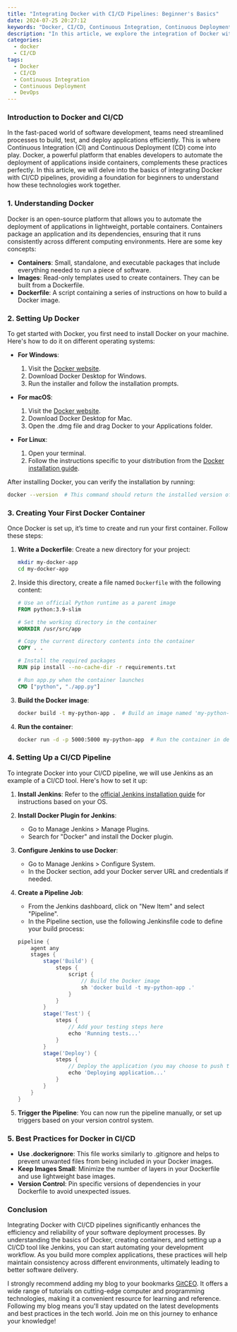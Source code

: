 ```yaml
---
title: "Integrating Docker with CI/CD Pipelines: Beginner's Basics"
date: 2024-07-25 20:27:12
keywords: "Docker, CI/CD, Continuous Integration, Continuous Deployment, DevOps, Automation"
description: "In this article, we explore the integration of Docker with CI/CD pipelines, providing beginners with a step-by-step guide on how to get started. Understanding the basics of Docker containers and how they fit into Continuous Integration and Continuous Deployment practices is essential for modern software development. We will cover everything from setting up Docker, creating Dockerfiles, configuring CI/CD tools like Jenkins and GitLab CI, and best practices for managing containerized applications. By the end, readers will have a solid foundation to implement Docker in their CI/CD processes effectively, ensuring quicker and more reliable deployments."
categories:
  - docker
  - CI/CD
tags:
  - Docker
  - CI/CD
  - Continuous Integration
  - Continuous Deployment
  - DevOps
---
```


### Introduction to Docker and CI/CD

In the fast-paced world of software development, teams need streamlined processes to build, test, and deploy applications efficiently. This is where Continuous Integration (CI) and Continuous Deployment (CD) come into play. Docker, a powerful platform that enables developers to automate the deployment of applications inside containers, complements these practices perfectly. In this article, we will delve into the basics of integrating Docker with CI/CD pipelines, providing a foundation for beginners to understand how these technologies work together.

<!-- more -->

### 1. Understanding Docker

Docker is an open-source platform that allows you to automate the deployment of applications in lightweight, portable containers. Containers package an application and its dependencies, ensuring that it runs consistently across different computing environments. Here are some key concepts:

- **Containers**: Small, standalone, and executable packages that include everything needed to run a piece of software.
- **Images**: Read-only templates used to create containers. They can be built from a Dockerfile.
- **Dockerfile**: A script containing a series of instructions on how to build a Docker image.

### 2. Setting Up Docker

To get started with Docker, you first need to install Docker on your machine. Here's how to do it on different operating systems:

- **For Windows**:
    1. Visit the [Docker website](https://www.docker.com/products/docker-desktop).
    2. Download Docker Desktop for Windows.
    3. Run the installer and follow the installation prompts.

- **For macOS**:
    1. Visit the [Docker website](https://www.docker.com/products/docker-desktop).
    2. Download Docker Desktop for Mac.
    3. Open the .dmg file and drag Docker to your Applications folder.

- **For Linux**:
    1. Open your terminal.
    2. Follow the instructions specific to your distribution from the [Docker installation guide](https://docs.docker.com/engine/install/).

After installing Docker, you can verify the installation by running:

```bash
docker --version  # This command should return the installed version of Docker
```

### 3. Creating Your First Docker Container

Once Docker is set up, it’s time to create and run your first container. Follow these steps:

1. **Write a Dockerfile**: Create a new directory for your project:

    ```bash
    mkdir my-docker-app
    cd my-docker-app
    ```

2. Inside this directory, create a file named `Dockerfile` with the following content:

    ```Dockerfile
    # Use an official Python runtime as a parent image
    FROM python:3.9-slim
    
    # Set the working directory in the container
    WORKDIR /usr/src/app
    
    # Copy the current directory contents into the container
    COPY . .
    
    # Install the required packages
    RUN pip install --no-cache-dir -r requirements.txt
    
    # Run app.py when the container launches
    CMD ["python", "./app.py"]
    ```

3. **Build the Docker image**:

    ```bash
    docker build -t my-python-app .  # Build an image named 'my-python-app' from the current directory
    ```

4. **Run the container**:

    ```bash
    docker run -d -p 5000:5000 my-python-app  # Run the container in detached mode and map port 5000
    ```

### 4. Setting Up a CI/CD Pipeline

To integrate Docker into your CI/CD pipeline, we will use Jenkins as an example of a CI/CD tool. Here's how to set it up:

1. **Install Jenkins**: Refer to the [official Jenkins installation guide](https://www.jenkins.io/doc/book/installing/) for instructions based on your OS.

2. **Install Docker Plugin for Jenkins**:
   - Go to Manage Jenkins > Manage Plugins.
   - Search for "Docker" and install the Docker plugin.

3. **Configure Jenkins to use Docker**:
   - Go to Manage Jenkins > Configure System.
   - In the Docker section, add your Docker server URL and credentials if needed.

4. **Create a Pipeline Job**:
   - From the Jenkins dashboard, click on "New Item" and select "Pipeline".
   - In the Pipeline section, use the following Jenkinsfile code to define your build process:

    ```groovy
    pipeline {
        agent any
        stages {
            stage('Build') {
                steps {
                    script {
                        // Build the Docker image
                        sh 'docker build -t my-python-app .'
                    }
                }
            }
            stage('Test') {
                steps {
                    // Add your testing steps here
                    echo 'Running tests...'
                }
            }
            stage('Deploy') {
                steps {
                    // Deploy the application (you may choose to push to Docker Hub or another registry)
                    echo 'Deploying application...'
                }
            }
        }
    }
    ```

5. **Trigger the Pipeline**: You can now run the pipeline manually, or set up triggers based on your version control system.

### 5. Best Practices for Docker in CI/CD

- **Use .dockerignore**: This file works similarly to .gitignore and helps to prevent unwanted files from being included in your Docker images.
- **Keep Images Small**: Minimize the number of layers in your Dockerfile and use lightweight base images.
- **Version Control**: Pin specific versions of dependencies in your Dockerfile to avoid unexpected issues.

### Conclusion

Integrating Docker with CI/CD pipelines significantly enhances the efficiency and reliability of your software deployment processes. By understanding the basics of Docker, creating containers, and setting up a CI/CD tool like Jenkins, you can start automating your development workflow. As you build more complex applications, these practices will help maintain consistency across different environments, ultimately leading to better software delivery.

I strongly recommend adding my blog to your bookmarks [GitCEO](https://gitceo.com). It offers a wide range of tutorials on cutting-edge computer and programming technologies, making it a convenient resource for learning and reference. Following my blog means you'll stay updated on the latest developments and best practices in the tech world. Join me on this journey to enhance your knowledge!